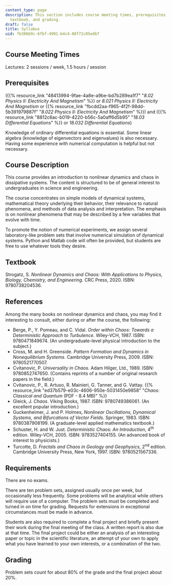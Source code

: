 ```yaml
---
content_type: page
description: This section includes course meeting times, prerequisites, course description,
  textbook, and grading.
draft: false
title: Syllabus
uid: fb306b9c-6fbf-4991-b4c4-88f72c05edb7
---
```

## Course Meeting Times

Lectures: 2 sessions / week, 1.5 hours / session

## Prerequisites

({{% resource_link "48413994-9fae-4a8e-a9be-bd7b289ea1f7" "*8.02 Physics II: Electricity And Magnetism*" %}} or *8.021 Physics II: Electricity And Magnetism* or {{% resource_link "fbcdd2aa-f965-4f2f-98dd-5b391979887f" "*8.022 Physics II: Electricity And Magnetism*" %}}) and ({{% resource_link "8812c6ac-b019-4220-b56c-5a0aff6d5b95" "*18.03 Differential Equations*" %}} or *18.032 Differential Equations*)

Knowledge of ordinary differential equations is essential. Some linear algebra (knowledge of eigenvectors and eigenvalues) is also necessary. Having some experience with numerical computation is helpful but not necessary.

## Course Description

This course provides an introduction to nonlinear dynamics and chaos in dissipative systems. The content is structured to be of general interest to undergraduates in science and engineering. 

The course concentrates on simple models of dynamical systems, mathematical theory underlying their behavior, their relevance to natural phenomena, and methods of data analysis and interpretation. The emphasis is on nonlinear phenomena that may be described by a few variables that evolve with time.

To promote the notion of numerical experiments, we assign several laboratory-like problem sets that involve numerical simulation of dynamical systems. Python and Matlab code will often be provided, but students are free to use whatever tools they desire.

## Textbook

Strogatz, S. *Nonlinear Dynamics and Chaos: With Applications to Physics, Biology, Chemistry, and Engineering.* CRC Press, 2020. ISBN: 9780738204536.

## References

Among the many books on nonlinear dynamics and chaos, you may ﬁnd it interesting to consult, either during or after the course, the following:

- Berge, P., Y. Pomeau, and C. Vidal. *Order within Chaos: Towards a Deterministic Approach to Turbulence.* Wiley-VCH, 1987. ISBN: 9780471849674. (An undergraduate-level physical introduction to the subject.) 
- Cross, M. and H. Greenside. *Pattern Formation and Dynamics in Nonequilibrium Systems*. Cambridge University Press, 2009. ISBN: 9780521770507.
- Cvitanovic, P. *Universality in Chaos.* Adam Hilger, Ltd., 1989. ISBN: 9780852747650. (Contains reprints of a number of original research papers in the ﬁeld.) 
- Cvitanovic, P., R. Artuso, R. Mainieri, G. Tanner, and G. Vattay. {{% resource_link "ed37b579-e03c-4606-950e-5031450e9858" "*Chaos: Classical and Quantum* (PDF - 8.4 MB)" %}} 
- Gleick, J. *Chaos*. Viking Books, 1987. ISBN: 9780749386061. (An excellent popular introduction.) 
- Guckenheimer, J. and P. Holmes, *Nonlinear Oscillations, Dynamical Systems, and Bifurcations of Vector Fields.* Springer, 1983. ISBN: 9780387908199. (A graduate-level applied mathematics textbook.)
- Schuster, H. and W. Just. *Deterministic Chaos: An Introduction*, 4<sup>th</sup> edition. Wiley-VCH, 2005. ISBN: 9783527404155. (An advanced book of interest to physicists.)
- Turcotte, D. *Fractals and Chaos in Geology and Geophysics*, 2<sup>nd</sup> edition. Cambridge University Press, New York, 1997. ISBN: 9780521567336.

## Requirements

There are no exams.

There are ten problem sets, assigned usually once per week, but occasionally less frequently. Some problems will be analytical while others will require use of a computer. The problem sets must be completed and turned in on time for grading. Requests for extensions in exceptional circumstances must be made in advance.

Students are also required to complete a final project and briefly present their work during the final meeting of the class. A written report is also due at that time. The final project could be either an analysis of an interesting paper or topic in the scientific literature, an attempt of your own to apply what you have learned to your own interests, or a combination of the two.

## Grading

Problem sets count for about 80% of the grade and the final project about 20%.